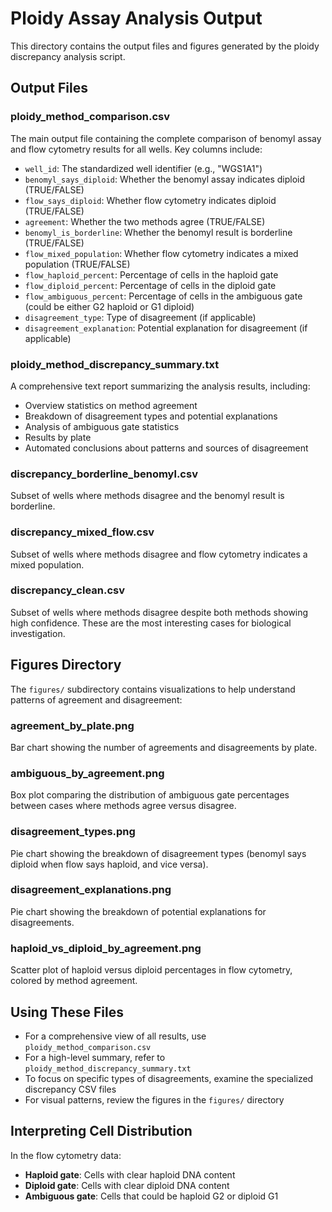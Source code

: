 # Ploidy Assay Analysis Output

This directory contains the output files and figures generated by the ploidy discrepancy analysis script.

## Output Files

### ploidy_method_comparison.csv

The main output file containing the complete comparison of benomyl assay and flow cytometry results for all wells. Key columns include:

- `well_id`: The standardized well identifier (e.g., "WGS1A1")
- `benomyl_says_diploid`: Whether the benomyl assay indicates diploid (TRUE/FALSE)
- `flow_says_diploid`: Whether flow cytometry indicates diploid (TRUE/FALSE)
- `agreement`: Whether the two methods agree (TRUE/FALSE)
- `benomyl_is_borderline`: Whether the benomyl result is borderline (TRUE/FALSE)
- `flow_mixed_population`: Whether flow cytometry indicates a mixed population (TRUE/FALSE)
- `flow_haploid_percent`: Percentage of cells in the haploid gate
- `flow_diploid_percent`: Percentage of cells in the diploid gate
- `flow_ambiguous_percent`: Percentage of cells in the ambiguous gate (could be either G2 haploid or G1 diploid)
- `disagreement_type`: Type of disagreement (if applicable)
- `disagreement_explanation`: Potential explanation for disagreement (if applicable)

### ploidy_method_discrepancy_summary.txt

A comprehensive text report summarizing the analysis results, including:

- Overview statistics on method agreement
- Breakdown of disagreement types and potential explanations
- Analysis of ambiguous gate statistics
- Results by plate
- Automated conclusions about patterns and sources of disagreement

### discrepancy_borderline_benomyl.csv

Subset of wells where methods disagree and the benomyl result is borderline.

### discrepancy_mixed_flow.csv

Subset of wells where methods disagree and flow cytometry indicates a mixed population.

### discrepancy_clean.csv

Subset of wells where methods disagree despite both methods showing high confidence. These are the most interesting cases for biological investigation.

## Figures Directory

The `figures/` subdirectory contains visualizations to help understand patterns of agreement and disagreement:

### agreement_by_plate.png

Bar chart showing the number of agreements and disagreements by plate.

### ambiguous_by_agreement.png

Box plot comparing the distribution of ambiguous gate percentages between cases where methods agree versus disagree.

### disagreement_types.png

Pie chart showing the breakdown of disagreement types (benomyl says diploid when flow says haploid, and vice versa).

### disagreement_explanations.png

Pie chart showing the breakdown of potential explanations for disagreements.

### haploid_vs_diploid_by_agreement.png

Scatter plot of haploid versus diploid percentages in flow cytometry, colored by method agreement.

## Using These Files

- For a comprehensive view of all results, use `ploidy_method_comparison.csv`
- For a high-level summary, refer to `ploidy_method_discrepancy_summary.txt`
- To focus on specific types of disagreements, examine the specialized discrepancy CSV files
- For visual patterns, review the figures in the `figures/` directory

## Interpreting Cell Distribution

In the flow cytometry data:
- **Haploid gate**: Cells with clear haploid DNA content
- **Diploid gate**: Cells with clear diploid DNA content
- **Ambiguous gate**: Cells that could be haploid G2 or diploid G1

